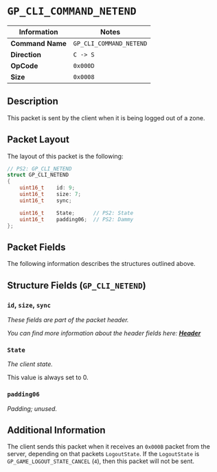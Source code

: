 # `GP_CLI_COMMAND_NETEND`

| Information               | Notes |
|---                        |---    |
| **Command Name**          | `GP_CLI_COMMAND_NETEND` |
| **Direction**             | `C -> S` |
| **OpCode**                | `0x000D` |
| **Size**                  | `0x0008` |

## Description

This packet is sent by the client when it is being logged out of a zone.

## Packet Layout

The layout of this packet is the following:

```cpp
// PS2: GP_CLI_NETEND
struct GP_CLI_NETEND
{
    uint16_t    id: 9;
    uint16_t    size: 7;
    uint16_t    sync;

    uint16_t    State;      // PS2: State
    uint16_t    padding06;  // PS2: Dammy
};
```

## Packet Fields

The following information describes the structures outlined above.

## Structure Fields (`GP_CLI_NETEND`)

### `id`, `size`, `sync`

_These fields are part of the packet header._

_You can find more information about the header fields here: [**Header**](/world/HEADER.md)_

### `State`

_The client state._

This value is always set to 0.

### `padding06`

_Padding; unused._

## Additional Information

The client sends this packet when it receives an `0x000B` packet from the server, depending on that packets `LogoutState`. If the `LogoutState` is `GP_GAME_LOGOUT_STATE_CANCEL` (`4`), then this packet will not be sent.

